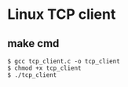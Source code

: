 # Linux TCP client

## make cmd
    $ gcc tcp_client.c -o tcp_client
    $ chmod +x tcp_client
    $ ./tcp_client
